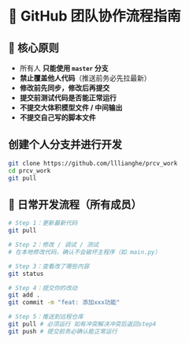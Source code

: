# 🚀 GitHub 团队协作流程指南


## 🧠 核心原则

- 所有人 **只能使用 `master` 分支**
- **禁止覆盖他人代码**（推送前务必先拉最新）
- **修改前先同步，修改后再提交**
- **提交前测试代码是否能正常运行**
- **不提交大体积模型文件 / 中间输出**
- **不提交自己写的脚本文件**

## 创建个人分支并进行开发
```bash
git clone https://github.com/lllianghe/prcv_work
cd prcv_work
git pull    
```


## 🧭 日常开发流程（所有成员）

```bash
# Step 1：更新最新代码
git pull

# Step 2：修改 / 调试 / 测试
# 在本地修改代码，确认不会破坏主程序（如 main.py）

# Step 3：查看改了哪些内容
git status

# Step 4：提交你的改动
git add .
git commit -m "feat: 添加xxx功能"

# Step 5：推送到远程仓库 
git pull # 必须运行 如有冲突解决冲突后返回step4
git push # 提交前务必确认能正常运行



